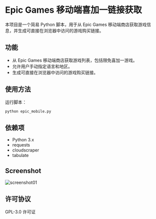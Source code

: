 # Epic Games 移动端喜加一链接获取

本项目是一个简易 Python 脚本，用于从 Epic Games 移动端商店获取游戏信息，并生成可直接在浏览器中访问的游戏购买链接。

## 功能
- 从 Epic Games 移动端商店获取游戏列表，包括限免喜加一游戏。
- 允许用户手动指定语言和地区。
- 生成可直接在浏览器中访问的游戏购买链接。

## 使用方法

运行脚本：
```sh
python epic_mobile.py
```

## 依赖项
- Python 3.x
- requests
- cloudscraper
- tabulate

## Screenshot
![screenshot01](https://github.com/user-attachments/assets/16992e39-aba2-46be-ad58-7585610a7723)

## 许可协议
GPL-3.0 许可证

